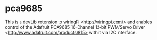 pca9685
=======

This is a devLib extension to wiringPi &lt;http://wiringpi.com/> and enables control of the Adafruit PCA9685 16-Channel 12-bit PWM/Servo Driver &lt;http://www.adafruit.com/products/815> with it via I2C interface.
